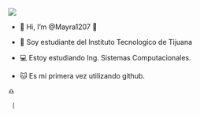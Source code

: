 ![](https://images.cooltext.com/5549110.png)


- 👋 Hi, I’m @Mayra1207 🌼
 
- 👀 Soy estudiante del Instituto Tecnologico de Tijuana

- 💻 Estoy estudiando Ing. Sistemas Computacionales.

- 🐱 Es mi primera vez utilizando github.

♎

     |


<!---
Mayra1207/Mayra1207 is a ✨ special ✨ repository because its `README.md` (this file) appears on your GitHub profile.
You can click the Preview link to take a look at your changes.
--->
